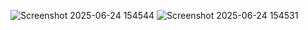 ![Screenshot 2025-06-24 154544](https://github.com/user-attachments/assets/6e44737f-7f6c-4cb9-90f0-a1fbe2870070)
![Screenshot 2025-06-24 154531](https://github.com/user-attachments/assets/c7d6df3c-a8fc-41b8-86d1-05dde21372ba)

